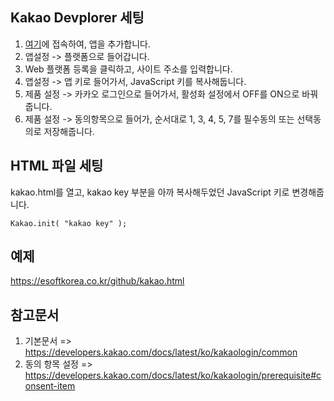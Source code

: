 ## Kakao Devplorer 세팅
1. [여기](https://developers.kakao.com/console/app)에 접속하여, 앱을 추가합니다.
1. 앱설정 -> 플랫폼으로 들어갑니다.
1. Web 플랫폼 등록을 클릭하고, 사이트 주소를 입력합니다.
1. 앱설정 -> 앱 키로 들어가서, JavaScript 키를 복사해둡니다.
1. 제품 설정 -> 카카오 로그인으로 들어가서, 활성화 설정에서 OFF를 ON으로 바꿔줍니다.
1. 제품 설정 -> 동의항목으로 들어가, 순서대로 1, 3, 4, 5, 7를 필수동의 또는 선택동의로 저장해줍니다.

## HTML 파일 세팅
kakao.html를 열고, kakao key 부분을 아까 복사해두었던 JavaScript 키로 변경해줍니다.
```
Kakao.init( "kakao key" );
```

## 예제
https://esoftkorea.co.kr/github/kakao.html

## 참고문서
1. 기본문서 => https://developers.kakao.com/docs/latest/ko/kakaologin/common
1. 동의 항목 설정 => https://developers.kakao.com/docs/latest/ko/kakaologin/prerequisite#consent-item